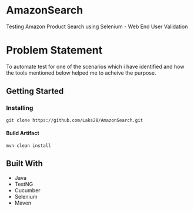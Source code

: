 # AmazonSearch
Testing Amazon Product Search using Selenium - Web End User Validation

# Problem Statement
To automate test for one of the scenarios which i have identified and how the tools mentioned below helped me to acheive the purpose.

## Getting Started

### Installing 
```
git clone https://github.com/Laks28/AmazonSearch.git
```

#### Build Artifact
```
mvn clean install
```
## Built With
* Java
* TestNG
* Cucumber
* Selenium
* Maven
